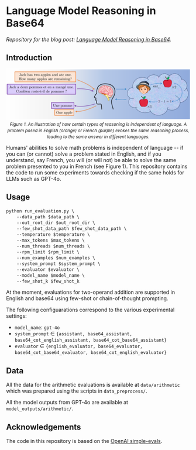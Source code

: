 # Language Model Reasoning in Base64

<em>Repository for the blog post: [Language Model Reasoning in Base64]().</em>

## Introduction

<!-- {{< figure src="images/multilingual-reasoning.png" caption="Figure 1. An illustration of how certain types of reasoning is independent of language. A problem posed in English (orange) or French (purple) evokes the same reasoning process, leading to the same answer in different languages." align="center" >}} -->

<p align="center">
  <img src="static/multilingual-reasoning.png" >
  <small><em>Figure 1. An illustration of how certain types of reasoning is independent of language. A problem posed in English (orange) or French (purple) evokes the same reasoning process, leading to the same answer in different languages.</em></small>
</p>


Humans' abilities to solve math problems is independent of language -- if you can (or cannot) solve a problem stated in English, and if you understand, say French, you will (or will not) be able to solve the same problem presented to you in French (see Figure 1). This repository contains the code to run some experiments towards checking if the same holds for LLMs such as GPT-4o.

## Usage

```shell
python run_evaluation.py \
    --data_path $data_path \
    --out_root_dir $out_root_dir \
    --few_shot_data_path $few_shot_data_path \
    --temperature $temperature \
    --max_tokens $max_tokens \
    --num_threads $num_threads \
    --rpm_limit $rpm_limit \
    --num_examples $num_examples \
    --system_prompt $system_prompt \
    --evaluator $evaluator \
    --model_name $model_name \
    --few_shot_k $few_shot_k
```

At the moment, evaluations for two-operand addition are supported in English and base64 using few-shot or chain-of-thought prompting. 

The following configuarations correspond to the various experimental settings:
* `model_name`: `gpt-4o`
* `system_prompt` $\in$ `{assistant, base64_assistant, base64_cot_english_assistant, base64_cot_base64_assistant}`
* `evaluator` $\in$ `{english_evaluator, base64_evaluator, base64_cot_base64_evaluator, base64_cot_english_evaluator}`


## Data

All the data for the arithmetic evaluations is available at `data/arithmetic` which was prepared using the scripts in `data_preprocess/`. 

All the model outputs from GPT-4o are available at `model_outputs/arithmetic/`.


## Acknowledgements

The code in this repository is based on the [OpenAI simple-evals](https://github.com/openai/simple-evals).
